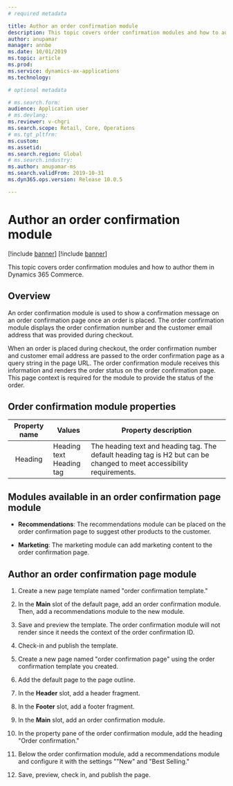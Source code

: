 ```yaml
---
# required metadata

title: Author an order confirmation module
description: This topic covers order confirmation modules and how to author them in Dynamics 365 Commerce.
author: anupamar
manager: annbe
ms.date: 10/01/2019
ms.topic: article
ms.prod: 
ms.service: dynamics-ax-applications
ms.technology: 

# optional metadata

# ms.search.form: 
audience: Application user
# ms.devlang: 
ms.reviewer: v-chgri
ms.search.scope: Retail, Core, Operations
# ms.tgt_pltfrm: 
ms.custom: 
ms.assetid: 
ms.search.region: Global
# ms.search.industry: 
ms.author: anupamar-ms
ms.search.validFrom: 2019-10-31
ms.dyn365.ops.version: Release 10.0.5

---
```

# Author an order confirmation module

[!include [banner](../../includes/preview-banner.md)]
[!include [banner](../../includes/banner.md)]

This topic covers order confirmation modules and how to author them in Dynamics 365 Commerce.

## Overview

An order confirmation module is used to show a confirmation message on an order confirmation page once an order is placed. The order confirmation module displays the order confirmation number and the customer email address that was provided during checkout.

When an order is placed during checkout, the order confirmation number and customer email address are passed to the order confirmation page as a query string in the page URL. The order confirmation module receives this information and renders the order status on the order confirmation page. This page context is required for the module to provide the status of the order.

## Order confirmation module properties

|     Property name     | Values                                                       | Property description                                         |
| :-------------------: | ------------------------------------------------------------ | ------------------------------------------------------------ |
|        Heading        | Heading text<br />Heading tag                                | The heading text and heading tag. The default heading tag is H2 but can be changed to meet accessibility requirements. |

## Modules available in an order confirmation page module 

- **Recommendations**: The recommendations module can be placed on the order confirmation page to suggest other products to the customer. 

- **Marketing**: The marketing module can add marketing content to the order confirmation page.

## Author an order confirmation page module

1. Create a new page template named "order confirmation template."

1. In the **Main** slot of the default page, add an order confirmation module. Then, add a recommendations module to the new module.

1. Save and preview the template. The order confirmation module will not render since it needs the context of the order confirmation ID.

1. Check-in and publish the template.

1. Create a new page named "order confirmation page" using the order confirmation template you created.

1. Add the default page to the page outline.

1. In the **Header** slot, add a header fragment.

1. In the **Footer** slot, add a footer fragment.

1. In the **Main** slot, add an order confirmation module.

1. In the property pane of the order confirmation module, add the heading "Order confirmation."

1. Below the order confirmation module, add a recommendations module and configure it with the settings ""New" and "Best Selling."

1. Save, preview, check in, and publish the page.


